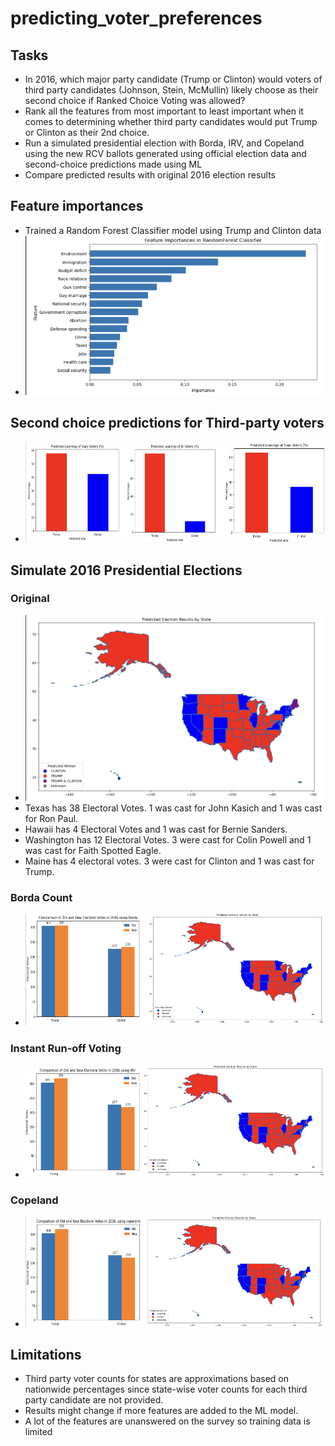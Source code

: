 # predicting_voter_preferences
 
## Tasks
* In 2016, which major party candidate (Trump or Clinton) would voters of third party candidates (Johnson, Stein, McMullin) likely choose as their second choice if Ranked Choice Voting was allowed?
* Rank all the features from most important to least important when it comes to determining whether third party candidates would put Trump or Clinton as their 2nd choice.
* Run a simulated presidential election with Borda, IRV, and Copeland using the new RCV ballots generated using official election data and second-choice predictions made using ML
* Compare predicted results with original 2016 election results

## Feature importances
* Trained a Random Forest Classifier model using Trump and Clinton data
* ![Alt text](image.png)

## Second choice predictions for Third-party voters
* ![Alt text](image-1.png)

## Simulate 2016 Presidential Elections
### Original
* ![Alt text](image-2.png)
* Texas has 38 Electoral Votes.  1 was cast for John Kasich and 1 was cast for Ron Paul. 		
* Hawaii has 4 Electoral Votes and 1 was cast for Bernie Sanders. 
* Washington has 12 Electoral Votes.  3 were cast for Colin Powell and 1 was cast for Faith Spotted Eagle.   
* Maine has 4 electoral votes. 3 were cast for Clinton and 1 was cast for Trump.

### Borda Count
* ![Alt text](image-3.png)

### Instant Run-off Voting
* ![Alt text](image-4.png)

### Copeland
* ![Alt text](image-5.png)

## Limitations
* Third party voter counts for states are approximations based on nationwide percentages since state-wise voter counts for each third party candidate are not provided.
* Results might change if more features are added to the ML model.
* A lot of the features are unanswered on the survey so training data is limited 
